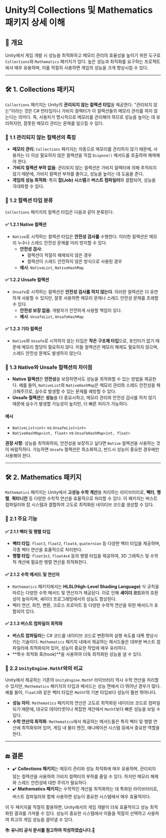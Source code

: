 # Unity의 Collections 및 Mathematics 패키지 상세 이해

## 📌 개요
Unity에서 게임 개발 시 성능을 최적화하고 메모리 관리의 효율성을 높이기 위한 도구로 `Collections`와 `Mathematics` 패키지가 있다. 높은 성능과 최적화를 요구하는 프로젝트에서 매우 유용하며, 이를 적절히 사용하면 게임의 성능을 크게 향상시킬 수 있다.

---
## 🛠️ 1. Collections 패키지

`Collections` 패키지는 Unity의 **관리되지 않는 컬렉션 타입**을 제공한다. "관리되지 않는"이라는 것은 C# 런타임이나 가비지 컬렉터가 이 컬렉션들의 메모리 관리를 하지 않는다는 의미다. 즉, 사용자가 명시적으로 메모리를 관리해야 하므로 성능을 높이는 데 유리하지만, 잘못된 메모리 관리는 문제를 일으킬 수 있다.

### 🔹 1.1 관리되지 않는 컬렉션의 특징

- **메모리 관리**: `Collections` 패키지는 자동으로 메모리를 관리하지 않기 때문에, 사용자는 더 이상 필요하지 않은 컬렉션을 직접 `Dispose()` 메서드를 호출하여 해제해야 한다.
- **가비지 컬렉션 부하 없음**: 관리되지 않는 컬렉션은 가비지 컬렉터에 의해 추적되지 않기 때문에, 가비지 컬렉션 부하를 줄이고, 성능을 높이는 데 도움을 준다.
- **게임의 성능 최적화**: 특히 **잡(Job) 시스템**과 **버스트 컴파일러**와 결합되어, 성능을 극대화할 수 있다.

### 🔹 1.2 컬렉션 타입 분류

`Collections` 패키지의 컬렉션 타입은 다음과 같이 분류된다:

#### ✅ 1.2.1 Native 컬렉션

- `Native`로 시작하는 컬렉션 타입은 **안전성 검사를** 수행한다. 이러한 컬렉션은 메모리 누수나 스레드 안전성 문제를 미리 방지할 수 있다.
  - **안전성 검사**: 
    - 컬렉션이 적절히 해제되지 않은 경우
    - 컬렉션이 스레드 안전하지 않은 방식으로 사용된 경우
  - **예시**: `NativeList`, `NativeHashMap`

#### ✅ 1.2.2 Unsafe 컬렉션

- `Unsafe`로 시작하는 컬렉션은 **안전성 검사를 하지 않는다**. 이러한 컬렉션은 더 유연하게 사용할 수 있지만, 잘못 사용하면 메모리 문제나 스레드 안전성 문제를 초래할 수 있다.
  - **안전성 보장 없음**: 개발자가 안전하게 사용할 책임이 있다.
  - **예시**: `UnsafeList`, `UnsafeHashMap`

#### ✅ 1.2.3 기타 컬렉션

- `Native`와 `Unsafe`로 시작하지 않는 타입은 **작은 구조체 타입**으로, 포인터가 없기 때문에 메모리 할당이 필요하지 않다. 이들 컬렉션은 메모리 해제도 필요하지 않으며, 스레드 안전성 문제도 발생하지 않는다.

### 🔹 1.3 Native와 Unsafe 컬렉션의 차이점

- **Native 컬렉션**은 **안전성**을 보장하면서도 성능을 최적화할 수 있는 방법을 제공한다. 예를 들어, `NativeList`와 `NativeHashMap`은 메모리 관리와 스레드 안전성을 체크해주므로, 실수로 발생할 수 있는 문제를 예방할 수 있다.
- **Unsafe 컬렉션**은 **성능**을 더 중요시하고, 메모리 관리와 안전성 검사를 하지 않기 때문에 실수가 발생할 가능성이 높지만, 더 빠른 처리가 가능하다.

#### 예시
- `NativeList<int>` vs `UnsafeList<int>`
- `NativeHashMap<int, float>` vs `UnsafeHashMap<int, float>`

**권장 사항**: 성능을 최적화하되, 안전성을 보장하고 싶다면 `Native` 컬렉션을 사용하는 것이 바람직하다. 가능하면 `Unsafe` 컬렉션은 최소화하고, 반드시 성능이 중요한 경우에만 사용해야 한다.

---

## 🛠️ 2. Mathematics 패키지

`Mathematics` 패키지는 Unity에서 **고성능 수학 계산**을 처리하는 라이브러리로, **벡터**, **행렬**, **쿼터니언** 등 다양한 수학적 연산을 효율적으로 처리할 수 있다. 이 패키지는 버스트 컴파일러와 잡 시스템과 결합하여 고도로 최적화된 네이티브 코드를 생성할 수 있다.

### 🔹 2.1 주요 기능

#### ✅ 2.1.1 벡터 및 행렬 타입

- **벡터 타입**: `float3`, `float2`, `float4`, `quaternion` 등 다양한 벡터 타입을 제공하며, 각종 벡터 연산을 효율적으로 처리한다.
- **행렬 타입**: `float3x3`, `float4x4` 등의 행렬 타입을 제공하여, 3D 그래픽스 및 수학적 계산에 필요한 행렬 연산을 최적화한다.

#### ✅ 2.1.2 수학 메서드 및 연산자

- `Mathematics` 패키지에서는 **HLSL(High-Level Shading Language)** 식 규칙을 따르는 다양한 수학 메서드 및 연산자가 제공된다. 이로 인해 **셰이더 코드**와의 호환성이 높아지며, 셰이더 프로그래밍에서의 성능도 향상된다.
- 벡터 연산, 회전, 변환, 크로스 프로덕트 등 다양한 수학적 연산을 위한 메서드가 포함되어 있다.

#### ✅ 2.1.3 버스트 컴파일러 최적화

- **버스트 컴파일러**는 C# 코드를 네이티브 코드로 변환하여 실행 속도를 대폭 향상시키는 기술이다. `Mathematics` 패키지 내에서 제공하는 메서드들은 대부분 버스트 컴파일러에 최적화되어 있어, 성능이 중요한 작업에 매우 유리하다.
- **특수 최적화 훅(hook)**을 사용하여 더욱 최적화된 성능을 낼 수 있다.

### 🔹 2.2 `UnityEngine.Mathf`와의 비교

Unity에서 제공하는 기존의 `UnityEngine.Mathf` 라이브러리 역시 수학 연산을 처리할 수 있지만, `Mathematics` 패키지의 타입과 메서드는 성능 면에서 더 뛰어난 경우가 많다. 예를 들어, `float3`와 같은 벡터 타입은 `Mathf`의 기본 타입보다 성능이 훨씬 뛰어나다.

- **성능 차이**: `Mathematics` 패키지의 연산은 고도로 최적화된 네이티브 코드로 컴파일되기 때문에, 대규모 데이터셋이나 복잡한 계산에서 `Mathf`보다 빠른 성능을 보일 수 있다.
- **수학 연산의 최적화**: `Mathematics`에서 제공하는 메서드들은 특히 벡터 및 행렬 연산에 최적화되어 있어, 게임 내 물리 엔진, 애니메이션 시스템 등에서 중요한 역할을 한다.

---

## 🔚 결론

- ✔️ **Collections 패키지**는 메모리 관리와 성능 최적화에 매우 유용하며, 관리되지 않는 컬렉션을 사용하여 가비지 컬렉터의 부하를 줄일 수 있다. 하지만 메모리 해제와 스레드 안전성에 대한 주의가 필요하다.
- ✔️ **Mathematics 패키지**는 수학적인 계산을 최적화하는 데 특화된 라이브러리로, 버스트 컴파일러와 함께 사용하면 성능이 중요한 시스템에서 매우 효율적이다.

이 두 패키지를 적절히 활용하면, Unity에서의 게임 개발이 더욱 효율적이고 성능 최적화된 결과를 가져올 수 있다. 성능이 중요한 시스템에서 이들을 적절히 선택하고 사용하여 최고의 게임 성능을 끌어낼 수 있다.


📚 **유니티 공식 문서를 참고하여 작성하였습니다.🚀**  
